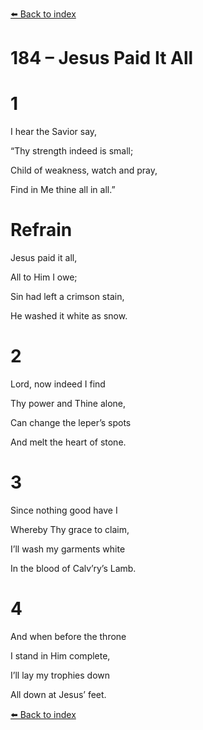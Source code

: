 [⬅️ Back to index](../README.md)

# 184 – Jesus Paid It All





# 1

I hear the Savior say,

“Thy strength indeed is small;

Child of weakness, watch and pray,

Find in Me thine all in all.”



# Refrain

Jesus paid it all,

All to Him I owe;

Sin had left a crimson stain,

He washed it white as snow.



# 2

Lord, now indeed I find

Thy power and Thine alone,

Can change the leper’s spots

And melt the heart of stone.



# 3

Since nothing good have I

Whereby Thy grace to claim,

I’ll wash my garments white

In the blood of Calv’ry’s Lamb.



# 4

And when before the throne

I stand in Him complete,

I’ll lay my trophies down

All down at Jesus’ feet.

[⬅️ Back to index](../README.md)
